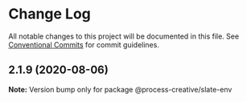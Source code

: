 # Change Log

All notable changes to this project will be documented in this file.
See [Conventional Commits](https://conventionalcommits.org) for commit guidelines.

## 2.1.9 (2020-08-06)

**Note:** Version bump only for package @process-creative/slate-env
